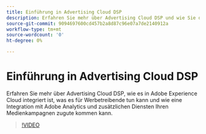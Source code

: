 ```yaml
---
title: Einführung in Advertising Cloud DSP
description: Erfahren Sie mehr über Advertising Cloud DSP und wie Sie davon profitieren können.
source-git-commit: 9094697600cd457b2a8d87c96e07a7de2140912a
workflow-type: tm+mt
source-wordcount: '0'
ht-degree: 0%

---
```


# Einführung in Advertising Cloud DSP

Erfahren Sie mehr über Advertising Cloud DSP, wie es in Adobe Experience Cloud integriert ist, was es für Werbetreibende tun kann und wie eine Integration mit Adobe Analytics und zusätzlichen Diensten Ihren Medienkampagnen zugute kommen kann.

>[!VIDEO](https://video.tv.adobe.com/v/339200)
